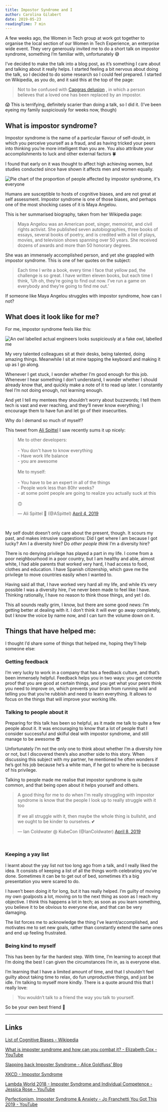 ```yaml
---
title: Impostor Syndrome and I
author: Carolina Gilabert
date: 2019-05-23
readingTime: 7 min
---
```


A few weeks ago, the Women in Tech group at work got together to organise the local section of our Women in Tech Experience, an enterprise wide event. They very generously invited me to do a short talk on impostor syndrome, something I’m familiar with, unfortunately 😅

I’ve decided to make the talk into a blog post, as it’s something I care about and talking about it really helps. I started feeling a bit nervous about doing the talk, so I decided to do some research so I could feel prepared. I started on Wikipedia, as you do, and it said this at the top of the page:

> Not to be confused with  [Capgras delusion](https://en.m.wikipedia.org/wiki/Capgras_delusion) , in which a person believes that a loved one has been replaced by an impostor.

😱 This is terrifying, definitely scarier than doing a talk, so I did it. (I’ve been eyeing my family suspiciously for weeks now, though)

## What is impostor syndrome?

Impostor syndrome is the name of a particular flavour of self-doubt, in which you perceive yourself as a fraud, and as having tricked your peers into thinking you’re more intelligent than you are. You also attribute your accomplishments to luck and other external factors 🍀

I found that early on it was thought to affect high achieving women, but studies conducted since have shown it affects men and women equally.

![Pie chart of the proportion of people affected by impostor syndrome, it's everyone](/images/posts/impostor-syndrome/impostor_syndrome_chart.png)

Humans are susceptible to hosts of cognitive biases, and are not great at self assessment. Impostor syndrome is one of those biases, and perhaps one of the most shocking cases of it is Maya Angelou.

This is her summarised biography, taken from her Wikipedia page:

> Maya Angelou was an American poet, singer, memoirist, and civil rights activist. She published seven autobiographies, three books of essays, several books of poetry, and is credited with a list of plays, movies, and television shows spanning over 50 years. She received dozens of awards and more than 50 honorary degrees.

She was an immensely accomplished person, and yet she grappled with impostor syndrome. This is one of her quotes on the subject:

> Each time I write a book, every time I face that yellow pad, the challenge is so great. I have written eleven books, but each time I think, ‘Uh oh, they’re going to find out now. I’ve run a game on everybody and they’re going to find me out.’

If someone like Maya Angelou struggles with impostor syndrome, how can I not? 

## What does it look like for me?

For me, impostor syndrome feels like this:

![An owl labelled actual engineers looks suspiciously at a fake owl, labelled me](/images/posts/impostor-syndrome/two-owls.jpg)

My very talented colleagues sit at their desks, being talented, doing amazing things. Meanwhile I sit at mine tapping the keyboard and making it up as I go along.

Whenever I get stuck, I wonder whether I’m good enough for this job. Whenever I hear something I don’t understand, I wonder whether I should already know that, and quickly make a note of it to read up later. I constantly feel I’m not doing enough, not learning enough.

And yet I tell my mentees they shouldn’t worry about buzzwords; I tell them tech is vast and ever reaching, and they’ll never know everything; I encourage them to have fun and let go of their insecurities.

Why do I demand so much of myself?

This tweet from [Ali Spittel](https://twitter.com/ASpittel) I saw recently sums it up nicely:
<blockquote class="twitter-tweet" data-lang="en"><p lang="en" dir="ltr">Me to other developers:<br><br>- You don&#39;t have to know everything<br>- Have work life balance<br>- you are awesome<br><br>Me to myself:<br><br>- You have to be an expert in all of the things<br>- People work less than 80hr weeks?<br>- at some point people are going to realize you actually suck at this<br><br>🙃</p>&mdash; Ali Spittel 🐞 (@ASpittel) <a href="https://twitter.com/ASpittel/status/1113616884925194240?ref_src=twsrc%5Etfw">April 4, 2019</a></blockquote><br>

My self doubt doesn’t only care about the present, though. It scours my past, and makes intrusive suggestions: Did I get where I am because I got lucky? 
Am I a diversity hire? Do _other people think_ I’m a diversity hire?

There is no denying privilege has played a part in my life. I come from a poor neighbourhood in a poor country, but I am healthy and able, almost white, I had able parents that worked very hard, I had access to food, clothes and education. I have Spanish citizenship, which gave me the privilege to move countries easily when I wanted to.

Having said all that, I have worked very hard all my life, and while it’s very possible I was a diversity hire, I’ve never been made to feel like I have. Thinking rationally, I have no reason to think those things, and yet I do.

This all sounds really grim, I know, but there are some good news: I’m getting better at dealing with it. I don’t think it will ever go away completely, but I know the voice by name now, and I can turn the volume down on it.

## Things that have helped me:

I thought I’d share some of things that helped me, hoping they’ll help someone else:

### Getting feedback

I’m very lucky to work in a company that has a feedback culture, and that’s been immensely helpful. Feedback helps you in two ways: you get concrete proof that you are good at certain things, and you get what your peers think you need to improve on, which prevents your brain from running wild and telling you that you’re rubbish and need to learn everything. It allows to focus on the things that will improve your working life.

### Talking to people about it

Preparing for this talk has been so helpful, as it made me talk to quite a few people about it. It was encouraging to know that a lot of people that I consider successful and skilful deal with impostor syndrome, and still manage to be awesome 😎 

Unfortunately I’m not the only one to think about whether I’m a diversity hire or not, but I discovered there’s also another side to this story. When discussing this subject with my partner, he mentioned he often wonders if he’s got his job because he’s a white man, if he got to where he is because of his privilege.

Talking to people made me realise that impostor syndrome is quite common, and that being open about it helps yourself and others.

<blockquote class="twitter-tweet" data-lang="en"><p lang="en" dir="ltr">A good thing for me to do when I&#39;m really struggling with impostor syndrome is know that the people I look up to really struggle with it too<br><br>If we all struggle with it, then maybe the whole thing is bullshit, and we ought to be kinder to ourselves. 💕</p>&mdash; Ian Coldwater @ KubeCon (@IanColdwater) <a href="https://twitter.com/IanColdwater/status/1115057344470298624?ref_src=twsrc%5Etfw">April 8, 2019</a></blockquote><br>

### Keeping a yay list

I learnt about the yay list not too long ago from a talk, and I really liked the idea. It consists of keeping a list of all the things worth celebrating you’ve done. Sometimes it can be to get out of bed, sometimes it’s a big presentation you were scared to do. 

I haven’t been doing it for long, but it has really helped. I’m guilty of moving my own goalposts a lot, moving on to the next thing as soon as I reach my objective. I think this happens a lot in tech; as soon as you learn something, you believe it to be obvious to everyone else, and that can be very damaging.

The list forces me to acknowledge the thing I’ve learnt/accomplished, and motivates me to set new goals, rather than constantly extend the same ones and end up feeling frustrated.

### Being kind to myself

This has been by far the hardest step. With time, I’m learning to accept that I’m doing the best I can given the circumstances I’m in, as is everyone else.

I’m learning that I have a limited amount of time, and that I shouldn’t feel guilty about taking time to relax, do fun unproductive things, and just be idle. I’m talking to myself more kindly. There is a quote around this that I really love:

> You wouldn’t talk to a friend the way you talk to yourself.

So be your own best friend 💛

---
## Links
[List of Cognitive Biases - Wikipedia](https://en.m.wikipedia.org/wiki/List_of_cognitive_biases)

[What is imposter syndrome and how can you combat it? - Elizabeth Cox - YouTube](https://www.youtube.com/watch?v=ZQUxL4Jm1Lo)

[Slapping back Imposter Syndrome - Alice Goldfuss’ Blog](http://blog.alicegoldfuss.com/slapping-back-imposter-syndrome/)

[XKCD - Impostor Syndrome](https://www.xkcd.com/1954/)

[Lambda World 2018 - Imposter Syndrome and Individual Competence - Jessica Rose - YouTube](https://www.youtube.com/watch?v=lhEID0PVrgs)

[Perfectionism, Imposter Syndrome & Anxiety - Jo Franchetti You Got This 2019 - YouTube](https://www.youtube.com/watch?v=xdizooyxRjk)
